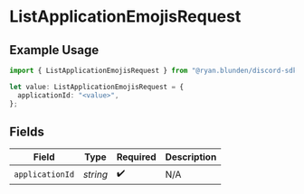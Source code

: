 # ListApplicationEmojisRequest

## Example Usage

```typescript
import { ListApplicationEmojisRequest } from "@ryan.blunden/discord-sdk/models/operations";

let value: ListApplicationEmojisRequest = {
  applicationId: "<value>",
};
```

## Fields

| Field              | Type               | Required           | Description        |
| ------------------ | ------------------ | ------------------ | ------------------ |
| `applicationId`    | *string*           | :heavy_check_mark: | N/A                |